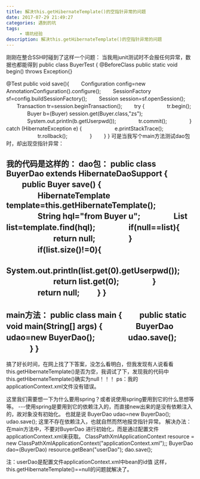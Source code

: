 ```yaml
---
title: 解决this.getHibernateTemplate()的空指针异常的问题
date: 2017-07-29 21:49:27
categories: 遇到的坑
tags:
     - 填坑经验
description: 解决this.getHibernateTemplate()的空指针异常的问题
---
```

刚刚在整合SSH时碰到了这样一个问题：
当我用junit测试时不会报任何异常，数据也都能得到
public class BuyerTest {
@BeforeClass
public static void begin() throws Exception{}

@Test
public void save(){
　　Configuration config=new AnnotationConfiguration().configure();
　　SessionFactory sf=config.buildSessionFactory();
　　Session session=sf.openSession();
　　Transaction tr=session.beginTransaction();
　　try {
　　　　tr.begin();
　　　　Buyer b=(Buyer) session.get(Buyer.class,"zs");
　　　　System.out.println(b.getUserpwd());
　　　　tr.commit();
　　　　} catch (HibernateException e) {
　　　　　　e.printStackTrace();
　　　　　　tr.rollback();
　　　　}
　　}
}
可是当我写个main方法测试dao包时，却出现空指针异常：



我的代码是这样的：
dao包：
public class BuyerDao extends HibernateDaoSupport {
　　public Buyer save() {
　　　　HibernateTemplate template=this.getHibernateTemplate();
　　　　String hql="from Buyer u";
　　　　List<Buyer> list=template.find(hql);
　　　　if(null==list){
　　　　　　return null;
　　　　}
　　　　if(list.size()!=0){
　　　　　　System.out.println(list.get(0).getUserpwd());
　　　　　　return list.get(0);
　　　　}
　　　　return null;
　　}
}
-----------------------------------------------------------------
main方法：
public class main {
　　public static void main(String[] args) {
　　　　BuyerDao udao=new BuyerDao();
　　　　udao.save();
　　　}
}
-----------------------------------------------------------------
搞了好长时间，在网上找了下答案，没怎么看明白，但我发现有人说看看this.getHibernateTemplate()是否为空，我调试了下，发现我的代码中this.getHibernateTemplate()确实为null！！！
ps：我的applicationContext.xml文件没有错误。

这里我们需要想一下为什么要用spring？或者说使用spring要用到它的什么思想等等。
---使用spring是要用到它的依赖注入的，而直接new出来的是没有依赖注入的，故对象没有初始化。
也就是说
BuyerDao udao=new BuyerDao();
udao.save();
这里不存在依赖注入，也就自然而然地报空指针异常。
解决办法：在main方法中，不要对BuyerDao 进行初始化，而是通过配置文件applicationContext.xml来获取。
ClassPathXmlApplicationContext resource  = new  ClassPathXmlApplicationContext("applicationContext.xml");;
BuyerDao dao=(BuyerDao) resource.getBean("userDao");
dao.save();

注：userDao是配置文件applicationContext.xml中bean的id值
<bean id="userDao" class="jnuit.test.BuyerDao">
<property name="sessionFactory" ref="sessionFactory"></property>
</bean>
这样，this.getHibernateTemplate()==null的问题就解决了。
